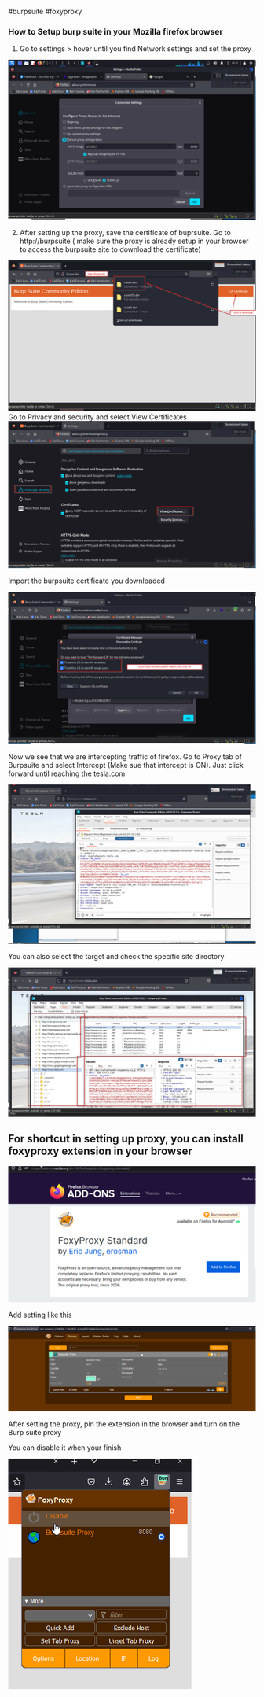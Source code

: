 #burpsuite
#foxyproxy
### How to Setup burp suite in your Mozilla firefox browser

1. Go to settings > hover until you find Network settings and set the proxy

![Alt](../Burpsuite_proxy.png)

2. After setting up the proxy, save the certificate of buprsuite. Go to http://burpsuite ( make sure the proxy is already setup in your browser to access the burpsuite site to download the certificate)

![Alt](../burpsuite_cert.png)
Go to Privacy and security and select View Certificates
![Alt](../Mozilla_cert_burpsuite.png)

Import the burpsuite certificate you downloaded

![Alt](../trust_cert_burpsuite.png)

Now we see that we are intercepting traffic of firefox. Go to Proxy tab of Burpsuite and select Intercept (Make sue that intercept is ON). Just click forward until reaching the tesla.com


![Alt](../Intercept_on.png)

You can also select the target and check the specific site directory

![Alt](../burp_target_examine.png)


## For shortcut in setting up proxy, you can install foxyproxy extension in your browser

![Alt](../Download_foxyproxy.png)

Add setting like this

![Alt](../foxy_proxy_setting.png)

After setting the proxy, pin the extension in the browser and turn on the Burp suite proxy

You can disable it when your finish

![Alt](../turn_on_off_burpsuite_foxy.png)

